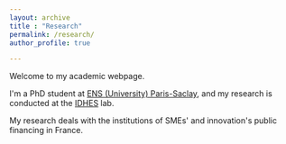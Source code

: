 ```yaml
---
layout: archive
title : "Research"
permalink: /research/
author_profile: true

---
```


Welcome to my academic webpage.

I'm a PhD student at [ENS (University) Paris-Saclay](https://ens-paris-saclay.fr/en), and my research is conducted at the [IDHES](https://www.idhes.cnrs.fr/) lab.

My research deals with the institutions of SMEs' and innovation's public financing in France.
